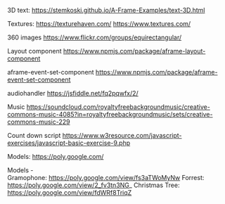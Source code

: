 3D text:
https://stemkoski.github.io/A-Frame-Examples/text-3D.html



Textures: 
https://texturehaven.com/
https://www.textures.com/

360 images
https://www.flickr.com/groups/equirectangular/

Layout component
https://www.npmjs.com/package/aframe-layout-component

aframe-event-set-component
https://www.npmjs.com/package/aframe-event-set-component

audiohandler
https://jsfiddle.net/fq2pqwfx/2/

Music
https://soundcloud.com/royaltyfreebackgroundmusic/creative-commons-music-4085?in=royaltyfreebackgroundmusic/sets/creative-commons-music-229

Count down script
https://www.w3resource.com/javascript-exercises/javascript-basic-exercise-9.php

Models: 
https://poly.google.com/

Models -  
Gramophone: https://poly.google.com/view/fs3aTWoMyNw
Forrest: https://poly.google.com/view/2_fv3tn3NG_
Christmas Tree: https://poly.google.com/view/fdWRf8TriqZ
